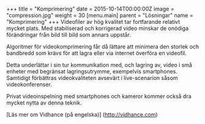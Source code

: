+++
title = "Komprimering"
date = 2015-10-14T00:00:00Z
image = "compression.jpg"
weight = 30
[menu.main]
parent = "Lösningar"
name = "Komprimering"
+++
Videofiler av hög kvalitet tar fortfarande relativt mycket plats. Med stabiliserad och korrigerad video minskar de onödiga förändringar från bild till bild som annars uppstår.

Algoritmer för videokomprimering får då lättare att minimera den storlek och bandbredd som krävs för att lagra eller via internet överföra en videofil.
<!--more-->
Detta underlättar i sin tur kommunikation med, och lagring av, video i små enheter med begränsat lagringsutrymme, exempelvis smartphones. Samtidigt förbättras videokvaliteten avsevärt i live-scenarion såsom videokonferenser.

Privat videoinspelning med smartphones och kameror kommer också dra mycket nytta av denna teknik.

[Läs mer om Vidhance (på engelska)] (http://vidhance.com)
